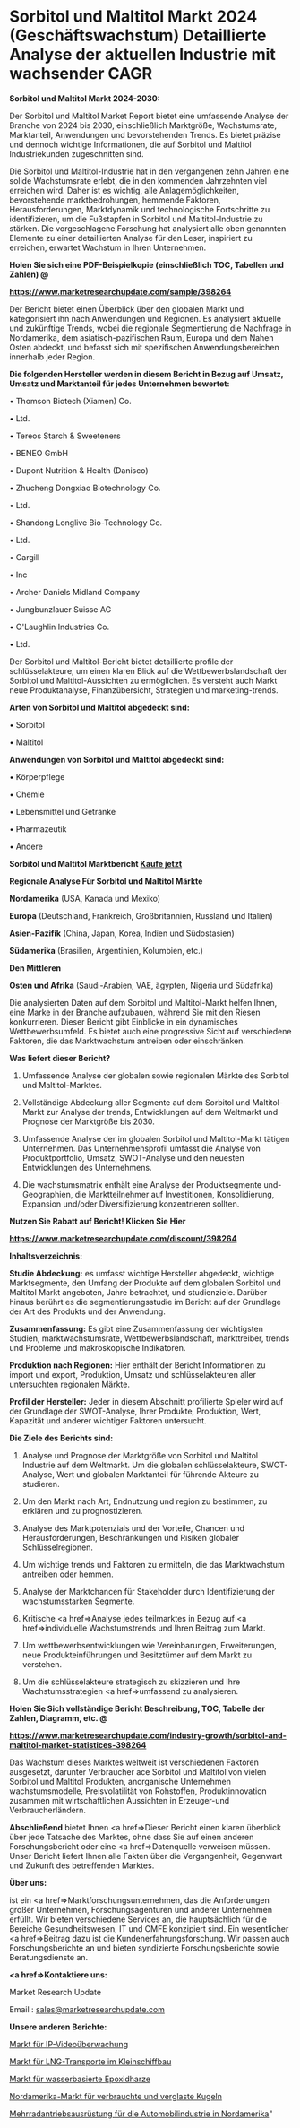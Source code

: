 # Sorbitol und Maltitol Markt 2024 (Geschäftswachstum) Detaillierte Analyse der aktuellen Industrie mit wachsender CAGR

<strong>Sorbitol und Maltitol Markt 2024-2030:</strong>

Der Sorbitol und Maltitol Market Report bietet eine umfassende Analyse der Branche von 2024 bis 2030, einschließlich Marktgröße, Wachstumsrate, Marktanteil, Anwendungen und bevorstehenden Trends. Es bietet präzise und dennoch wichtige Informationen, die auf Sorbitol und Maltitol Industriekunden zugeschnitten sind.

Die Sorbitol und Maltitol-Industrie hat in den vergangenen zehn Jahren eine solide Wachstumsrate erlebt, die in den kommenden Jahrzehnten viel erreichen wird. Daher ist es wichtig, alle Anlagemöglichkeiten, bevorstehende marktbedrohungen, hemmende Faktoren, Herausforderungen, Marktdynamik und technologische Fortschritte zu identifizieren, um die Fußstapfen in Sorbitol und Maltitol-Industrie zu stärken. Die vorgeschlagene Forschung hat analysiert alle oben genannten Elemente zu einer detaillierten Analyse für den Leser, inspiriert zu erreichen, erwartet Wachstum in Ihren Unternehmen.



<strong>Holen Sie sich eine PDF-Beispielkopie (einschließlich TOC, Tabellen und Zahlen) @
</strong>

<strong><a href=https://www.marketresearchupdate.com/sample/398264>

<strong>https://www.marketresearchupdate.com/sample/398264</u></font></a></strong></strong>

Der Bericht bietet einen Überblick über den globalen Markt und kategorisiert ihn nach Anwendungen und Regionen. Es analysiert aktuelle und zukünftige Trends, wobei die regionale Segmentierung die Nachfrage in Nordamerika, dem asiatisch-pazifischen Raum, Europa und dem Nahen Osten abdeckt, und befasst sich mit spezifischen Anwendungsbereichen innerhalb jeder Region.



<strong>Die folgenden Hersteller werden in diesem Bericht in Bezug auf Umsatz, Umsatz und Marktanteil für jedes Unternehmen bewertet:</strong>

• Thomson Biotech (Xiamen) Co.

• Ltd.

• Tereos Starch & Sweeteners

• BENEO GmbH

• Dupont Nutrition & Health (Danisco)

• Zhucheng Dongxiao Biotechnology Co.

• Ltd.

• Shandong Longlive Bio-Technology Co.

• Ltd.

• Cargill

• Inc

• Archer Daniels Midland Company

• Jungbunzlauer Suisse AG

• O&#39;Laughlin Industries Co.

• Ltd.

Der Sorbitol und Maltitol-Bericht bietet detaillierte profile der schlüsselakteure, um einen klaren Blick auf die Wettbewerbslandschaft der Sorbitol und Maltitol-Aussichten zu ermöglichen. Es versteht auch Markt neue Produktanalyse, Finanzübersicht, Strategien und marketing-trends.



<strong>Arten von Sorbitol und Maltitol abgedeckt sind:</strong>

• Sorbitol

• Maltitol



<strong>Anwendungen von Sorbitol und Maltitol abgedeckt sind:</strong>

• Körperpflege

• Chemie

• Lebensmittel und Getränke

• Pharmazeutik

• Andere



<strong>Sorbitol und Maltitol Marktbericht <a href=https://www.marketresearchupdate.com/buynow/398264>Kaufe jetzt</a></strong>



<strong>Regionale Analyse Für Sorbitol und Maltitol Märkte</strong>



<strong>Nordamerika</strong> (USA, Kanada und Mexiko)



<strong>Europa</strong> (Deutschland, Frankreich, Großbritannien, Russland und Italien)



<strong>Asien-Pazifik</strong> (China, Japan, Korea, Indien und Südostasien)



<strong>Südamerika</strong> (Brasilien, Argentinien, Kolumbien, etc.)



<strong>Den Mittleren</strong> 

<strong>Osten und Afrika</strong> (Saudi-Arabien, VAE, ägypten, Nigeria und Südafrika)

Die analysierten Daten auf dem Sorbitol und Maltitol-Markt helfen Ihnen, eine Marke in der Branche aufzubauen, während Sie mit den Riesen konkurrieren. Dieser Bericht gibt Einblicke in ein dynamisches Wettbewerbsumfeld. Es bietet auch eine progressive Sicht auf verschiedene Faktoren, die das Marktwachstum antreiben oder einschränken.



<strong>Was liefert dieser Bericht?</strong>

1. Umfassende Analyse der globalen sowie regionalen Märkte des Sorbitol und Maltitol-Marktes.

2. Vollständige Abdeckung aller Segmente auf dem Sorbitol und Maltitol-Markt zur Analyse der trends, Entwicklungen auf dem Weltmarkt und Prognose der Marktgröße bis 2030.

3. Umfassende Analyse der im globalen Sorbitol und Maltitol-Markt tätigen Unternehmen. Das Unternehmensprofil umfasst die Analyse von Produktportfolio, Umsatz, SWOT-Analyse und den neuesten Entwicklungen des Unternehmens.

4. Die wachstumsmatrix enthält eine Analyse der Produktsegmente und-Geographien, die Marktteilnehmer auf Investitionen, Konsolidierung, Expansion und/oder Diversifizierung konzentrieren sollten.



<strong>Nutzen Sie Rabatt auf Bericht! Klicken Sie Hier
</strong>

<strong><a href=https://www.marketresearchupdate.com/discount/398264>https://www.marketresearchupdate.com/discount/398264</b></u></font></strong></a>



<strong>Inhaltsverzeichnis:</strong>



<strong>Studie Abdeckung:</strong> es umfasst wichtige Hersteller abgedeckt, wichtige Marktsegmente, den Umfang der Produkte auf dem globalen Sorbitol und Maltitol Markt angeboten, Jahre betrachtet, und studienziele. Darüber hinaus berührt es die segmentierungsstudie im Bericht auf der Grundlage der Art des Produkts und der Anwendung.



<strong>Zusammenfassung:</strong> Es gibt eine Zusammenfassung der wichtigsten Studien, marktwachstumsrate, Wettbewerbslandschaft, markttreiber, trends und Probleme und makroskopische Indikatoren.



<strong>Produktion nach Regionen:</strong> Hier enthält der Bericht Informationen zu import und export, Produktion, Umsatz und schlüsselakteuren aller untersuchten regionalen Märkte.



<strong>Profil der Hersteller:</strong> Jeder in diesem Abschnitt profilierte Spieler wird auf der Grundlage der SWOT-Analyse, Ihrer Produkte, Produktion, Wert, Kapazität und anderer wichtiger Faktoren untersucht.



<strong>Die Ziele des Berichts sind:</strong>

1) Analyse und Prognose der Marktgröße von Sorbitol und Maltitol Industrie auf dem Weltmarkt.
Um die globalen schlüsselakteure, SWOT-Analyse, Wert und globalen Marktanteil für führende Akteure zu studieren.

2) Um den Markt nach Art, Endnutzung und region zu bestimmen, zu erklären und zu prognostizieren.

3) Analyse des Marktpotenzials und der Vorteile, Chancen und Herausforderungen, Beschränkungen und Risiken globaler Schlüsselregionen.

4) Um wichtige trends und Faktoren zu ermitteln, die das Marktwachstum antreiben oder hemmen.

5) Analyse der Marktchancen für Stakeholder durch Identifizierung der wachstumsstarken Segmente.

6) Kritische <a href=>Analyse</a> jedes teilmarktes in Bezug auf <a href=>individuelle</a> Wachstumstrends und Ihren Beitrag zum Markt.

7) Um wettbewerbsentwicklungen wie Vereinbarungen, Erweiterungen, neue Produkteinführungen und Besitztümer auf dem Markt zu verstehen.

8) Um die schlüsselakteure strategisch zu skizzieren und Ihre Wachstumsstrategien <a href=>umfassend</a> zu analysieren.



<strong>Holen Sie Sich vollständige Bericht Beschreibung, TOC, Tabelle der Zahlen, Diagramm, etc. @ </strong>

<strong><a href=https://www.marketresearchupdate.com/industry-growth/sorbitol-and-maltitol-market-statistices-398264>https://www.marketresearchupdate.com/industry-growth/sorbitol-and-maltitol-market-statistices-398264</a></font></strong>

Das Wachstum dieses Marktes weltweit ist verschiedenen Faktoren ausgesetzt, darunter Verbraucher ace Sorbitol und Maltitol von vielen Sorbitol und Maltitol Produkten, anorganische Unternehmen wachstumsmodelle, Preisvolatilität von Rohstoffen, Produktinnovation zusammen mit wirtschaftlichen Aussichten in Erzeuger-und Verbraucherländern.



<strong>Abschließend</strong> bietet Ihnen <a href=>Dieser</a> Bericht einen klaren überblick über jede Tatsache des Marktes, ohne dass Sie auf einen anderen Forschungsbericht oder eine <a href=>Datenquelle</a> verweisen müssen. Unser Bericht liefert Ihnen alle Fakten über die Vergangenheit, Gegenwart und Zukunft des betreffenden Marktes.



<strong>Über uns:</strong>

 ist ein <a href=>Marktfors</a>chungsunternehmen, das die Anforderungen großer Unternehmen, Forschungsagenturen und anderer Unternehmen erfüllt. Wir bieten verschiedene Services an, die hauptsächlich für die Bereiche Gesundheitswesen, IT und CMFE konzipiert sind. Ein wesentlicher <a href=>Beitrag</a> dazu ist die Kundenerfahrungsforschung. Wir passen auch Forschungsberichte an und bieten syndizierte Forschungsberichte sowie Beratungsdienste an.



<strong><a href=>Kontaktiere uns:</a></strong>

Market Research Update

Email : sales@marketresearchupdate.com



<strong>Unsere anderen Berichte:</strong>

<a href=https://www.linkedin.com/pulse/ip-video-surveillance-market-strategic-insights>Markt für IP-Videoüberwachung</a>

<a href=https://www.linkedin.com/pulse/lng-transportation-small-scale-shipbuilding-market-size>Markt für LNG-Transporte im Kleinschiffbau</a>

<a href=https://www.linkedin.com/pulse/waterborne-epoxy-resin-market-2023>Markt für wasserbasierte Epoxidharze</a>

<a href=https://www.linkedin.com/pulse/north-america-expendedand-vitrified-ball-market>Nordamerika-Markt für verbrauchte und verglaste Kugeln</a>

<a href=https://www.linkedin.com/pulse/north-america-automotive-multi-wheel-drive-equipment>Mehrradantriebsausrüstung für die Automobilindustrie in Nordamerika</a>"
